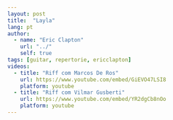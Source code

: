 ```yaml
---
layout: post
title:  "Layla"
lang: pt
author:
  - name: "Eric Clapton"
    url: "../"
    self: true
tags: [guitar, repertorie, ericclapton]
videos:
  - title: "Riff com Marcos De Ros"
    url: https://www.youtube.com/embed/GiEVO47LSI8
    platform: youtube
  - title: "Riff com Vilmar Gusberti"
    url: https://www.youtube.com/embed/YR2dgCb8nOo
    platform: youtube
---
```

